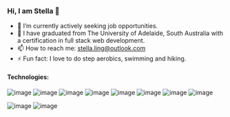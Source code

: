 ### Hi, I am Stella 👋


- 🔭 I’m currently actively seeking job opportunities.
- 🌱 I have graduated from The University of Adelaide, South Australia with a certification in full stack web development.
- 📫 How to reach me: stella.ling@outlook.com
- ⚡ Fun fact: I love to do step aerobics, swimming and hiking.

#### Technologies:


![image](https://user-images.githubusercontent.com/98439836/189519763-23cdd910-255d-4a41-9879-3ea491f684c6.png)
![image](https://user-images.githubusercontent.com/98439836/189519873-0fc36949-fa43-4b21-b88c-957bf7dc129e.png)
![image](https://user-images.githubusercontent.com/98439836/189519966-5ec50ef2-5c4e-4ad0-b3b1-f58673a55f16.png)
![image](https://user-images.githubusercontent.com/98439836/189520123-39d54073-ddec-47bc-ad0d-6e18a4782269.png)
![image](https://user-images.githubusercontent.com/98439836/189520091-59d1616e-5e89-4ed5-af56-063a4c74103a.png)
![image](https://user-images.githubusercontent.com/98439836/189520275-4111649c-0de8-4e7c-831f-e948bcef54d0.png)
![image](https://user-images.githubusercontent.com/98439836/189520314-ddff61ac-94eb-40f7-9e52-4020f19bab12.png)
![image](https://user-images.githubusercontent.com/98439836/189520624-f82d4c37-65da-4e07-aca5-532b7d5962c1.png)

![image](https://user-images.githubusercontent.com/98439836/189520785-732e6e33-8c65-49b6-ae68-248caad187fe.png)
![image](https://user-images.githubusercontent.com/98439836/189520895-43ad4c53-21ad-465a-b023-ec4e83acd9fa.png)



